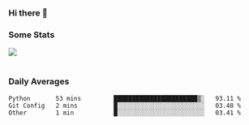 ### Hi there 👋

<!--
**haruishi43/haruishi43** is a ✨ _special_ ✨ repository because its `README.md` (this file) appears on your GitHub profile.

Here are some ideas to get you started:

- 🔭 I’m currently working on ...
- 🌱 I’m currently learning ...
- 👯 I’m looking to collaborate on ...
- 🤔 I’m looking for help with ...
- 💬 Ask me about ...
- 📫 How to reach me: ...
- 😄 Pronouns: ...
- ⚡ Fun fact: ...
-->

### Some Stats
<div>
  <img align="center" src="https://github-readme-stats.vercel.app/api?username=haruishi43&count_private=true&show_icons=true" />
</div>

</br>

### Daily Averages

<!--START_SECTION:waka-->
```text
Python       53 mins         ███████████████████████▒░   93.11 % 
Git Config   2 mins          █░░░░░░░░░░░░░░░░░░░░░░░░   03.48 % 
Other        1 min           █░░░░░░░░░░░░░░░░░░░░░░░░   03.41 % 
```
<!--END_SECTION:waka-->
